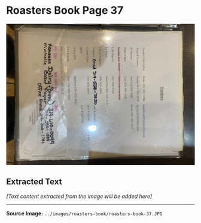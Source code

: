 # Roasters Book Page 37

![Roasters Book Page 37](../images/roasters-book/roasters-book-37.JPG)

## Extracted Text

*[Text content extracted from the image will be added here]*

---

**Source Image:** `../images/roasters-book/roasters-book-37.JPG`
